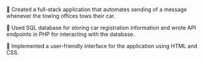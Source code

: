  Created a full-stack application that automates sending of a 
message whenever the towing offices tows their car.

 Used SQL database for storing car registration information and 
wrote API endpoints in PHP for interacting with the database.

 Implemented a user-friendly interface for the application 
using HTML and CSS.
